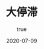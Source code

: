 ---
title: 大停滞
coverImage: 'supersonic.webp'
date: '2020-07-09'
author:
  name: '兰天游'    
  picture: ''
excerpt: ''
---